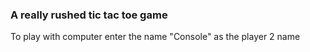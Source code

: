 ### A really rushed tic tac toe game
To play with computer enter the name "Console" as the player 2 name
